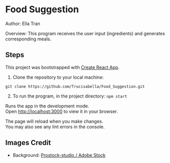 # Food Suggestion
Author: Ella Tran

Overview: This program receives the user input (ingredients) and generates corresponding meals.

## Steps
This project was bootstrapped with [Create React App](https://github.com/facebook/create-react-app).
1. Clone the repository to your local machine:

`git clone https://github.com/Trucisabella/Food_Suggestion.git`

2. To run the program, in the project directory: `npm start`

Runs the app in the development mode.\
Open [http://localhost:3000](http://localhost:3000) to view it in your browser.

The page will reload when you make changes.\
You may also see any lint errors in the console.

## Images Credit
- Background: [Prostock-studio / Adobe Stock](https://stock.adobe.com/ca/images/wallpaper-abstract-composition-of-fruits-and-vegetables/227780385?prev_url=detail)
